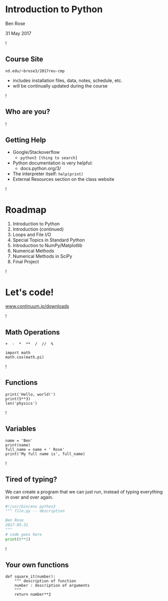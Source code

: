# Introduction to Python

Ben Rose

31 May 2017

!

## Course Site

`nd.edu/~brose3/2017reu-cmp`

- includes installation files, data, notes, schedule, etc.
- will be continually updated during the course

!

## Who are you?

!

## Getting Help

- Google/Stackoverflow 
    - `python3 [thing to search]` 
- Python documentation is very helpful: 
    - docs.python.org/3/
- The interpreter itself: `help(print)`
- External Resources section on the class website

!

# Roadmap

1. Introduction to Python
1. Introduction (continued)
1. Loops and File I/O
1. Special Topics in Standard Python
1. Introduction to NumPy/Matplotlib
1. Numerical Methods
1. Numerical Methods in SciPy
1. Final Project

!

# Let's code!

www.continuum.io/downloads

!

## Math Operations

```
+  -  *  **  /  //  %

import math
math.cos(math.pi)
```

!

## Functions

```
print('Hello, world!')
print(5**3)
len('physics')
```

!

## Variables

```
name = 'Ben'
print(name)
full_name = name + ' Rose'
print('My full name is', full_name)
```

!

## Tired of typing?

We can create a program that we can just run, instead of typing everything in
over and over again.

```python
#!/usr/bin/env python3
""" file.py -- description

Ben Rose
2017-05-31
"""
# code goes here
print(5**2)
```

!

## Your own functions

```
def square_it(number):
    """ description of function
    number : description of arguments
    """
    return number**2
```

